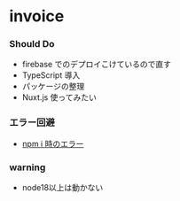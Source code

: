 # invoice

### Should Do

- firebase でのデプロイこけているので直す
- TypeScript 導入
- パッケージの整理
- Nuxt.js 使ってみたい

### エラー回避

- [npm i 時のエラー](https://qiita.com/yyy752/items/12e3e2ee1e710472660c)

### warning
- node18以上は動かない
